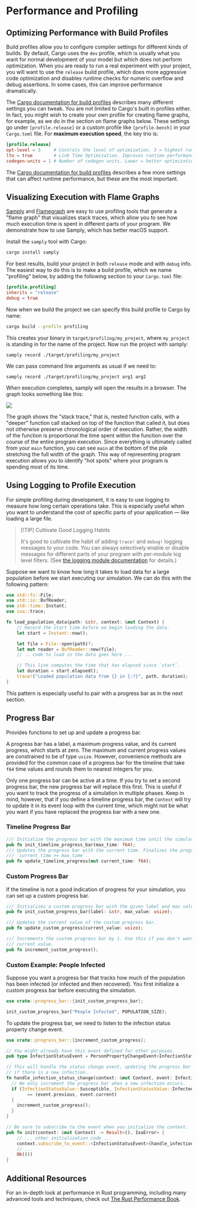 # Performance and Profiling

## Optimizing Performance with Build Profiles

Build profiles allow you to configure compiler settings for different kinds of builds.
By default, Cargo uses the `dev` profile, which is usually what you want for normal
development of your model but which does not perform optimization. When you are ready to
run a real experiment with your project, you will want to use the `release` build profile,
which does more aggressive code optimization and disables runtime checks for numeric
overflow and debug assertions. In some cases, this can improve performance dramatically.

The [Cargo documentation for build
profiles](https://doc.rust-lang.org/cargo/reference/profiles.html) describes many different
settings you can tweak. You are not limited to Cargo's built in profiles either. In fact, you
might wish to create your own profile for creating flame graphs, for example, as we do in the
section on flame graphs below. These settings go under `[profile.release]` or a custom profile
like `[profile.bench]` in your `Cargo.toml` file. For **maximum execution speed**, the key trio is:

```toml
[profile.release]
opt-level = 3     # Controls the level of optimization. 3 = highest runtime speed. "s"/"z" = size-optimized.
lto = true        # Link Time Optimization. Improves runtime performance by optimizing across crate boundaries.
codegen-units = 1 # Number of codegen units. Lower = better optimization. 1 enables whole-program optimization.
```

The [Cargo documentation for build profiles](https://doc.rust-lang.org/cargo/reference/profiles.html) describes
a few more settings that can affect runtime performance, but these are the most important.

## Visualizing Execution with Flame Graphs

[Samply](https://github.com/mstange/samply/) and
[Flamegraph](https://github.com/flamegraph-rs/flamegraph) are easy to use
profiling tools that generate a "flame graph" that visualizes stack traces,
which allow you to see how much execution time is spent in different parts of
your program. We demonstrate how to use Samply, which has better macOS support.

Install the `samply` tool with Cargo:

```bash
cargo install samply
```

For best results, build your project in both `release` mode and with `debug`
info. The easiest way to do this is to make a build profile, which we name
"profiling" below, by adding the following section to your ` Cargo.toml ` file:

```toml
[profile.profiling]
inherits = "release"
debug = true
```

Now when we build the project we can specify this build profile to Cargo by name:

```bash
cargo build --profile profiling
```

This creates your binary in `target/profiling/my_project`, where `my_project`
is standing in for the name of the project. Now run the project with samply:

```
samply record ./target/profiling/my_project
```

We can pass command line arguments as usual if we need to:

```
samply record ./target/profiling/my_project arg1 arg2
```

When execution completes, samply will open the results in a browser. The graph looks
something like this:

![](flamegraph.svg)

The graph shows the "stack trace," that is, nested function calls, with a "deeper" function
call stacked on top of the function that called it, but does not otherwise preserve
chronological order of execution. Rather, the width of the function is proportional the time
spent within the function over the course of the entire program execution. Since everything
is ultimately called from your `main` function, you can see `main` at the bottom of the
pile stretching the full width of the graph. This way of representing program execution
allows you to identify "hot spots" where your program is spending most of its time.

## Using Logging to Profile Execution

For simple profiling during development, it is easy to use logging to measure how
long certain operations take. This is especially useful when you want to understand
the cost of specific parts of your application — like loading a large file.

> [!TIP] Cultivate Good Logging Habits
>
> It's good to cultivate the habit of adding `trace!` and `debug!` logging
> messages to your code. You can always selectively enable or disable messages
> for different parts of your program with per-module log level filters. (See
> [the logging module documentation](https://ixa.rs/doc/ixa/log/index.html) for details.)

Suppose we want to know how long it takes to load data for a large population
before we start executing our simulation. We can do this with the following pattern:

```rust
use std::fs::File;
use std::io::BufReader;
use std::time::Instant;
use ixa::trace;

fn load_population_data(path: &str, context: &mut Context) {
	// Record the start time before we begin loading the data.
    let start = Instant::now();

    let file = File::open(path)?;
    let mut reader = BufReader::new(file);
    // .. code to load in the data goes here ...

	// This line computes the time that has elapsed since `start`.
    let duration = start.elapsed();
    trace!("Loaded population data from {} in {:?}", path, duration);
}
```

This pattern is especially useful to pair with a progress bar as in the next section.

## Progress Bar

Provides functions to set up and update a progress bar.

A progress bar has a label, a maximum progress value, and its current progress, which
starts at zero. The maximum and current progress values are constrained to be of type
`usize`. However, convenience methods are provided for the common case of a progress bar
for the timeline that take `f64` time values and rounds them to nearest integers for you.

Only one progress bar can be active at a time. If you try to set a second progress bar, the
new progress bar will replace this first. This is useful if you want to track the progress
of a simulation in multiple phases. Keep in mind, however, that if you define a timeline
progress bar, the `Context` will try to update it in its event loop with the current time,
which might not be what you want if you have replaced the progress bar with a new one.

### Timeline Progress Bar

```rust
/// Initialize the progress bar with the maximum time until the simulation ends.
pub fn init_timeline_progress_bar(max_time: f64);
/// Updates the progress bar with the current time. Finalizes the progress bar when
/// `current_time >= max_time`.
pub fn update_timeline_progress(mut current_time: f64);
```

### Custom Progress Bar

If the timeline is not a good indication of progress for your simulation, you can set up a
custom progress bar.

```rust
/// Initializes a custom progress bar with the given label and max value.
pub fn init_custom_progress_bar(label: &str, max_value: usize);

/// Updates the current value of the custom progress bar.
pub fn update_custom_progress(current_value: usize);

/// Increments the custom progress bar by 1. Use this if you don't want to keep track of the
/// current value.
pub fn increment_custom_progress();
```

### Custom Example: People Infected

Suppose you want a progress bar that tracks how much of the population has been infected (or
infected and then recovered). You first initialize a custom progress bar before executing
the simulation.

```rust
use crate::progress_bar::{init_custom_progress_bar};

init_custom_progress_bar("People Infected", POPULATION_SIZE);
```

To update the progress bar, we need to listen to the infection status property change event.

```rust
use crate::progress_bar::{increment_custom_progress};

// You might already have this event defined for other purposes.
pub type InfectionStatusEvent = PersonPropertyChangeEvent<InfectionStatus>;

// This will handle the status change event, updating the progress bar
// if there is a new infection.
fn handle_infection_status_change(context: &mut Context, event: InfectionStatusEvent) {
  // We only increment the progress bar when a new infection occurs.
  if (InfectionStatusValue::Susceptible, InfectionStatusValue::Infected)
  		== (event.previous, event.current)
  {
    increment_custom_progress();
  }
}

// Be sure to subscribe to the event when you initialize the context.
pub fn init(context: &mut Context) -> Result<(), IxaError> {
    // ... other initialization code ...
    context.subscribe_to_event::<InfectionStatusEvent>(handle_infection_status_change);
    // ...
    Ok(())
}
```

## Additional Resources

For an in-depth look at performance in Rust programming, including
many advanced tools and techniques, check out [The Rust Performance
Book](https://nnethercote.github.io/perf-book/title-page.html).
